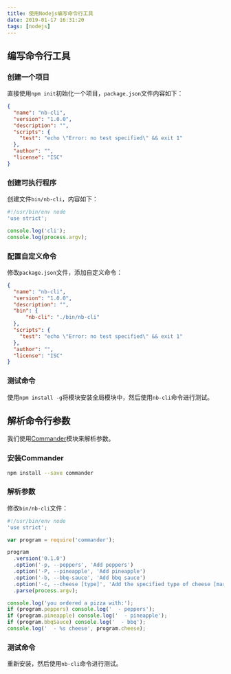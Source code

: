 ```yaml
---
title: 使用Nodejs编写命令行工具
date: 2019-01-17 16:31:20
tags: [nodejs]
---
```


## 编写命令行工具

### 创建一个项目

直接使用`npm init`初始化一个项目，`package.json`文件内容如下：

```json
{
  "name": "nb-cli",
  "version": "1.0.0",
  "description": "",
  "scripts": {
    "test": "echo \"Error: no test specified\" && exit 1"
  },
  "author": "",
  "license": "ISC"
}
```

### 创建可执行程序

创建文件`bin/nb-cli`，内容如下：

```javascript
#!/usr/bin/env node
'use strict';

console.log('cli');
console.log(process.argv);
```

<!--more-->

### 配置自定义命令

修改`package.json`文件，添加自定义命令：

```json
{
  "name": "nb-cli",
  "version": "1.0.0",
  "description": "",
  "bin": {
      "nb-cli": "./bin/nb-cli"
  },
  "scripts": {
    "test": "echo \"Error: no test specified\" && exit 1"
  },
  "author": "",
  "license": "ISC"
}
```

### 测试命令

使用`npm install -g`将模块安装全局模块中，然后使用`nb-cli`命令进行测试。

## 解析命令行参数

我们使用[Commander][]模块来解析参数。

### 安装Commander

```bash
npm install --save commander
```

### 解析参数

修改`bin/nb-cli`文件：

```javascript
#!/usr/bin/env node
'use strict';

var program = require('commander');

program
  .version('0.1.0')
  .option('-p, --peppers', 'Add peppers')
  .option('-P, --pineapple', 'Add pineapple')
  .option('-b, --bbq-sauce', 'Add bbq sauce')
  .option('-c, --cheese [type]', 'Add the specified type of cheese [marble]', 'marble')
  .parse(process.argv);

console.log('you ordered a pizza with:');
if (program.peppers) console.log('  - peppers');
if (program.pineapple) console.log('  - pineapple');
if (program.bbqSauce) console.log('  - bbq');
console.log('  - %s cheese', program.cheese);
```

### 测试命令

重新安装，然后使用`nb-cli`命令进行测试。

[Commander]: https://github.com/tj/commander.js
